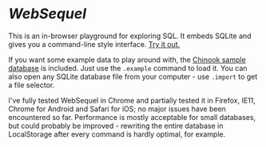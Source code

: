 # _WebSequel_

This is an in-browser playground for exploring SQL. It embeds SQLite and gives you a command-line style interface. [Try it out.](https://wickeda.github.io/websequel)

If you want some example data to play around with, the [Chinook sample database](http://chinookdatabase.codeplex.com/) is included. Just use the `.example` command to load it. You can also open any SQLite database file from your computer - use `.import` to get a file selector.

I've fully tested WebSequel in Chrome and partially tested it in Firefox, IE11, Chrome for Android and Safari for iOS; no major issues have been encountered so far. Performance is mostly acceptable for small databases, but could probably be improved - rewriting the entire database in LocalStorage after every command is hardly optimal, for example.
